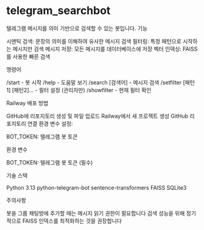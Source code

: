 # telegram_searchbot

텔레그램 메시지를 의미 기반으로 검색할 수 있는 봇입니다.
기능

시맨틱 검색: 문장의 의미를 이해하여 유사한 메시지 검색
필터링: 특정 패턴으로 시작하는 메시지만 검색
메시지 저장: 모든 메시지를 데이터베이스에 저장
벡터 인덱싱: FAISS를 사용한 빠른 검색

명령어

/start - 봇 시작
/help - 도움말 보기
/search [검색어] - 메시지 검색
/setfilter [패턴1] [패턴2]... - 필터 설정 (관리자만)
/showfilter - 현재 필터 확인

Railway 배포 방법

GitHub에 리포지토리 생성 및 파일 업로드
Railway에서 새 프로젝트 생성
GitHub 리포지토리 연결
환경 변수 설정:

BOT_TOKEN: 텔레그램 봇 토큰



환경 변수

BOT_TOKEN: 텔레그램 봇 토큰 (필수)

기술 스택

Python 3.13
python-telegram-bot
sentence-transformers
FAISS
SQLite3

주의사항

봇을 그룹 채팅방에 추가할 때는 메시지 읽기 권한이 필요합니다
검색 성능을 위해 정기적으로 FAISS 인덱스를 최적화하는 것을 권장합니다
